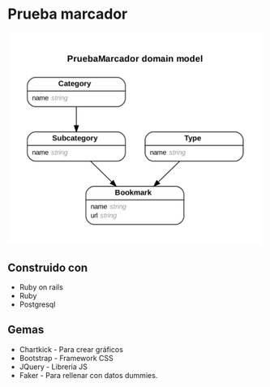 # Prueba marcador
![Modelos](./erd-1.png)

## Construido con 

* Ruby on rails
* Ruby
* Postgresql

## Gemas

* Chartkick - Para crear gráficos
* Bootstrap - Framework CSS
* JQuery - Libreria JS
* Faker - Para rellenar con datos dummies.

